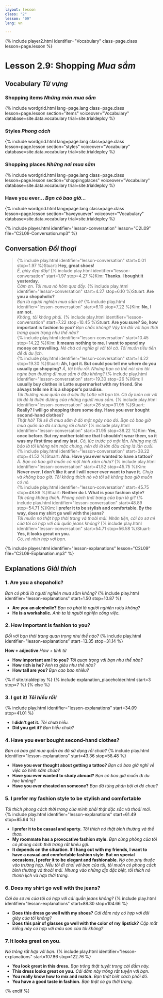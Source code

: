 ```yaml
---
layout: lesson
class: "2"
lesson: "09"
lang: vn

---
```


{% include player2.html identifier="Vocabulary" class=page.class lesson=page.lesson %} 
# Lesson 2.9: Shopping *Mua sắm*

## Vocabulary  *Từ vựng*

### Shopping items *Những món mua sắm*

{% include wordgrid.html lang=page.lang
		class=page.class 
		lesson=page.lesson 
		section="items"
		voiceover="Vocabulary"
		database=site.data.vocabulary 
		trial=site.trialdeploy %}


### Styles  *Phong cách*

{% include wordgrid.html lang=page.lang
		class=page.class 
		lesson=page.lesson 
		section="styles"
		voiceover="Vocabulary"
		database=site.data.vocabulary 
		trial=site.trialdeploy %}



### Shopping places  *Những nơi mua sắm*

{% include wordgrid.html lang=page.lang
		class=page.class 
		lesson=page.lesson 
		section="shoppingplaces"
		voiceover="Vocabulary"
		database=site.data.vocabulary 
		trial=site.trialdeploy %}

### Have you ever...  *Bạn có bao giờ...*

{% include wordgrid.html lang=page.lang
		class=page.class 
		lesson=page.lesson 
		section="haveyouever"
		voiceover="Vocabulary"
		database=site.data.vocabulary 
		trial=site.trialdeploy %}


{% include player.html identifier="lesson-conversation" lesson="C2L09" file="C2L09-Conversation.mp3" %}
## Conversation  *Đối thoại*


> {% include play.html identifier="lesson-conversation" start=0.01 stop=1.97 %}Stuart: **Hey, great shoes!**  
*Ê, giày đẹp đấy!*
> {% include play.html identifier="lesson-conversation" start=1.97 stop=4.27 %}Kim: **Thanks. I bought it yesterday.**  
*Cảm ơn. Tôi mua nó hôm qua đấy.*
> {% include play.html identifier="lesson-conversation" start=4.27 stop=6.10 %}Stuart: **Are you a shopaholic?**  
*Bạn là người nghiện mua sắm à?*
> {% include play.html identifier="lesson-conversation" start=6.10 stop=7.22 %}Kim: **No, I am not.**  
*Không, tôi không phải.*
> {% include play.html identifier="lesson-conversation" start=7.22 stop=10.45 %}Stuart: **Are you sure? So, how important is fashion to you?**
*Bạn chắc không? Vậy thì đối với bạn thời trang quan trọng như thế nào?*  
> {% include play.html identifier="lesson-conversation" start=10.45 stop=14.22 %}Kim: **It means nothing to me. I want to spend my money on travelling.**
*Nó chả có nghĩa gì với tôi cả. Tôi muốn tiêu tiền để đi du lịch.*  
> {% include play.html identifier="lesson-conversation" start=14.22 stop=19.30 %}Stuart: **Ah, I got it. But could you tell me where do you usually go shopping?** 
*À, tôi hiểu rồi. Nhưng bạn có thể nói cho tôi nghe bạn thường đi mua sắm ở đâu không?*
> {% include play.html identifier="lesson-conversation" start=19.30 stop=26 %}Kim: **I usually buy clothes in Lotte supermarket with my friend. She always tells me it is a shopper’s paradise.**  
*Tôi thường mua quần áo ở siêu thị Lotte với bạn tôi. Cô ấy luôn nói với tôi đó là thiên đường của những người mua sắm.*
> {% include play.html identifier="lesson-conversation" start=26 stop=31.95 %}Stuart: **Really? I will go shopping there some day. Have you ever bought second-hand clothes?**  
*Thật hả? Tôi sẽ đi mua sắm ở đó một ngày nào đó. Bạn có bao giờ mua quần áo đã sử dụng rồi chưa?*
> {% include play.html identifier="lesson-conversation" start=31.95 stop=38.22 %}Kim: **Yes, once before. But my mother told me that I shouldn’t wear them, so it was my first time and my last.** 
*Có, lúc trước có một lần. Nhưng mẹ tôi bảo là tôi không nên mặc chúng, nên đó là lần đầu cũng là lần cuối.* 
> {% include play.html identifier="lesson-conversation" start=38.22 stop=41.52 %}Stuart: **Aha. Have you ever wanted to have a tattoo?**  
*À. Bạn có bao giờ muốn có một hình xăm chưa?*
> {% include play.html identifier="lesson-conversation" start=41.52 stop=45.75 %}Kim: **Never ever. I don’t like it and I will never ever want to have it.**
*Chưa và không bao giờ. Tôi không thích nó và tôi sẽ không bao giờ muốn có nó.*  
> {% include play.html identifier="lesson-conversation" start=45.75 stop=48.89 %}Stuart: **Neither do I. What is your fashion style?**  
*Tôi cũng không thích. Phong cách thời trang của bạn là gì?*
> {% include play.html identifier="lesson-conversation" start=48.89 stop=54.71 %}Kim: **I prefer it to be stylish and comfortable. By the way, does my shirt go well with the jeans?**  
*Tôi muốn nó thật hợp thời trang và thoải mái. Nhân tiện, cái áo sơ mi của tôi có hợp với cái quần jeans không?*
> {% include play.html identifier="lesson-conversation" start=54.71 stop=56.58 %}Stuart: **Yes, it looks great on you.**  
*Có, nó nhìn hợp với bạn.*



{% include player.html identifier="lesson-explanations" lesson="C2L09" file="C2L09-Explanation.mp3" %}



## Explanations *Giải thích*
### 1. Are you a shopaholic?
*Bạn có phải là người nghiện mua sắm không?*
{% include play.html identifier="lesson-explanations" start=1.50 stop=10.87 %}

- **Are you an alcoholic?** *Bạn có phải là ngưởi nghiện rượu không?*
- **He is a workaholic.** *Anh ta là người nghiện công việc.*


### 2. How important is fashion to you?
*Đối với bạn thời trang quan trọng như thế nào?*
{% include play.html identifier="lesson-explanations" start=13.35 stop=31.14 %}

**How + adjective**  *How + tính từ*

- **How important am I to you?**  *Tôi quan trọng với bạn như thế nào?*
- **How rich is he?**  *Anh ta giàu như thế nào?*
- **How tall are you?**  *Bạn cao bao nhiêu?*

{% if site.trialdeploy %}
	{% include explanation_placeholder.html start=3 stop=7 %}
	{% else %}

### 3. I got it! *Tôi hiểu rồi!*
{% include play.html identifier="lesson-explanations" start=34.09 stop=41.01 %}

- **I didn't get it.** *Tôi chưa hiểu.*
- **Did you get it?** *Bạn hiểu chưa?*


### 4. Have you ever bought second-hand clothes?
*Bạn có bao giờ mua quần áo đã sử dụng rồi chưa?*
{% include play.html identifier="lesson-explanations" start=43.36 stop=58.48 %}

- **Have you ever thought about getting a tattoo?** *Bạn có bao giờ nghĩ về việc có hình xăm chưa?*
- **Have you ever wanted to study abroad?** *Bạn có bao giờ muốn đi du học không?*
- **Have you ever cheated on someone?** *Bạn đã từng phản bội ai đó chưa?* 

### 5. I prefer my fashion style to be stylish and comfortable
*Tôi thích phong cách thời trang của mình phải thật đặc sắc và thoải mái.*
{% include play.html identifier="lesson-explanations" start=61.49 stop=85.94 %}

- **I prefer it to be casual and sporty.**  *Tôi thích nó thật bình thường và thể thao.*
- **My roommate has a provocative fashion style.**  *Bạn cùng phòng của tôi có phong cách thời trang rất khêu gợi.*
- **It depends on the situation. If I hang out with my friends, I want to have a casual and comfortable fashion style. But on special occasions, I prefer it to be elegant and fashionable.**  *Nó còn phụ thuộc vào trường hợp. Nếu tôi đi chơi với bạn của tôi, tôi muốn có phong cách bình thường và thoải mái. Nhưng vào những dịp đặc biệt, tôi thích nó thanh lịch và hợp thời trang.*

### 6. Does my shirt go well with the jeans?
*Cái áo sơ mi của tôi có hợp với cái quần jeans không?*
{% include play.html identifier="lesson-explanations" start=88.30 stop=104.66 %}

- **Does this dress go well with my shoes?** *Cái đầm này có hợp với đôi giày của tôi không?*
- **Does this pair of glasses go well with the color of my lipstick?** *Cặp mắt kiếng này có hợp với màu son của tôi không?*

### 7. It looks great on you.
*Nó trông rất hợp với bạn.*
{% include play.html identifier="lesson-explanations" start=107.86 stop=122.76 %}

- **You look great in this dress.** *Bạn trông thật tuyệt trong cái đầm này.*
- **This dress looks great on you.** *Cái đầm này trông rất tuyện với bạn.*
- **You really know how to mix and match.** *Bạn thật biết cách phối đồ.*
- **You have a good taste in fashion.** *Bạn thật có gu thời trang.*

{% endif %}